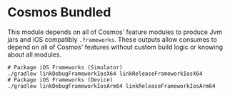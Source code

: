 # Cosmos Bundled

This module depends on all of Cosmos' feature modules to produce Jvm jars and iOS compatibly `.frameworks`.
These outputs allow consumes to depend on all of Cosmos' features without custom build logic or knowing about all modules.

```shell
# Package iOS Frameworks (Simulator)
./gradlew linkDebugFrameworkIosX64 linkReleaseFrameworkIosX64
# Package iOS Frameworks (Device)
./gradlew linkDebugFrameworkIosArm64 linkReleaseFrameworkIosArm64
```
